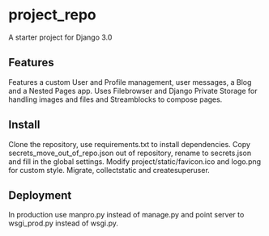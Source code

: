 # project_repo
A starter project for Django 3.0
## Features
Features a custom User and Profile management, user messages, a Blog and a
Nested Pages app. Uses Filebrowser and Django Private Storage for handling
images and files and Streamblocks to compose pages.
## Install
Clone the repository, use requirements.txt to install dependencies. Copy secrets_move_out_of_repo.json out of repository, rename to secrets.json and fill
in the global settings. Modify project/static/favicon.ico and logo.png for
custom style. Migrate, collectstatic and createsuperuser.
## Deployment
In production use manpro.py instead of manage.py and point server to
wsgi_prod.py instead of wsgi.py.
